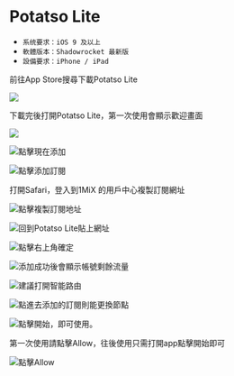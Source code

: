 # Potatso Lite

* `系统要求：iOS 9 及以上`
* `軟體版本：Shadowrocket 最新版`
* `設備要求：iPhone / iPad`

前往App Store搜尋下載Potatso Lite

![](../../.gitbook/assets/c_ios_001.jpg)

下載完後打開Potatso Lite，第一次使用會顯示歡迎畫面

![](../../.gitbook/assets/c_ios_002.jpg)

![&#x9EDE;&#x64CA;&#x73FE;&#x5728;&#x6DFB;&#x52A0;](../../.gitbook/assets/c_ios_003.jpg)

![&#x9EDE;&#x64CA;&#x6DFB;&#x52A0;&#x8A02;&#x95B1;](../../.gitbook/assets/c_ios_004.jpg)

打開Safari，登入到1MiX 的用戶中心複製訂閱網址

![&#x9EDE;&#x64CA;&#x8907;&#x88FD;&#x8A02;&#x95B1;&#x5730;&#x5740;](../../.gitbook/assets/c_ios_005.jpg)

![&#x56DE;&#x5230;Potatso Lite&#x8CBC;&#x4E0A;&#x7DB2;&#x5740;](../../.gitbook/assets/c_ios_006.jpg)

![&#x9EDE;&#x64CA;&#x53F3;&#x4E0A;&#x89D2;&#x78BA;&#x5B9A;](../../.gitbook/assets/c_ios_007.jpg)

![&#x6DFB;&#x52A0;&#x6210;&#x529F;&#x5F8C;&#x6703;&#x986F;&#x793A;&#x5E33;&#x865F;&#x5269;&#x9918;&#x6D41;&#x91CF;](../../.gitbook/assets/c_ios_008.jpg)

![&#x5EFA;&#x8B70;&#x6253;&#x958B;&#x667A;&#x80FD;&#x8DEF;&#x7531;](../../.gitbook/assets/c_ios_009.jpg)

![&#x9EDE;&#x9032;&#x53BB;&#x6DFB;&#x52A0;&#x7684;&#x8A02;&#x95B1;&#x5247;&#x80FD;&#x66F4;&#x63DB;&#x7BC0;&#x9EDE;](../../.gitbook/assets/c_ios_010.jpg)

![&#x9EDE;&#x64CA;&#x958B;&#x59CB;&#xFF0C;&#x5373;&#x53EF;&#x4F7F;&#x7528;&#x3002;](../../.gitbook/assets/c_ios_011.jpg)

第一次使用請點擊Allow，往後使用只需打開app點擊開始即可



![&#x9EDE;&#x64CA;Allow](../../.gitbook/assets/c_ios_012.jpg)



